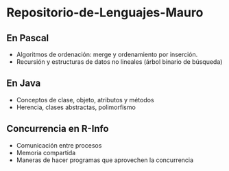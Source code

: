 # Repositorio-de-Lenguajes-Mauro
## En Pascal
* Algoritmos de ordenación: merge y ordenamiento por inserción.
* Recursión y estructuras de datos no lineales (árbol binario de búsqueda)
## En Java
* Conceptos de clase, objeto, atributos y métodos
* Herencia, clases abstractas, polimorfismo
## Concurrencia en R-Info
* Comunicación entre procesos
* Memoria compartida
* Maneras de hacer programas que aprovechen la concurrencia
